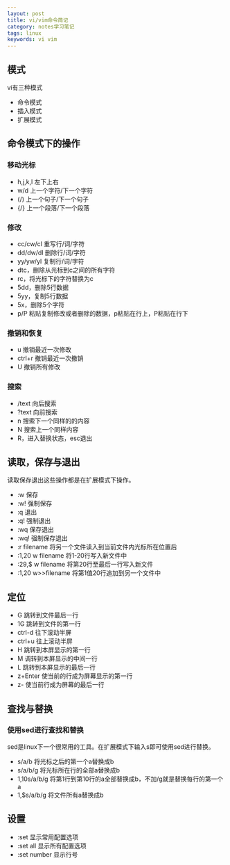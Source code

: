 ```yaml
---
layout: post
title: vi/vim命令简记
category: notes学习笔记
tags: linux
keywords: vi vim
---
```


## 模式

vi有三种模式

- 命令模式
- 插入模式
- 扩展模式

<!-- more -->

## 命令模式下的操作

### 移动光标

- h,j,k,l  左下上右
- w/d 上一个字符/下一个字符
- (/) 上一个句子/下一个句子
- {/} 上一个段落/下一个段落

### 修改

- cc/cw/cl 重写行/词/字符
- dd/dw/dl 删除行/词/字符
- yy/yw/yl 复制行/词/字符
- dtc，删除从光标到c之间的所有字符
- rc，将光标下的字符替换为c
- 5dd，删除5行数据
- 5yy，复制5行数据
- 5x，删除5个字符
- p/P 粘贴复制修改或者删除的数据，p粘贴在行上，P粘贴在行下

### 撤销和恢复

- u 撤销最近一次修改
- ctrl+r 撤销最近一次撤销
- U 撤销所有修改

### 搜索

- /text 向后搜索
- ?text 向前搜索
- n 搜索下一个同样的的内容
- N 搜索上一个同样内容
- R，进入替换状态，esc退出

## 读取，保存与退出

读取保存退出这些操作都是在扩展模式下操作。

- :w 保存
- :w! 强制保存
- :q 退出
- :q! 强制退出
- :wq 保存退出
- :wq! 强制保存退出
- :r filename 将另一个文件读入到当前文件内光标所在位置后
- :1,20 w filename 将1-20行写入新文件中
- :29,$ w filename 将第20行至最后一行写入新文件
- :1,20 w>>filename 将第1值20行追加到另一个文件中


## 定位

- G 跳转到文件最后一行
- 1G 跳转到文件的第一行
- ctrl-d 往下滚动半屏
- ctrl+u 往上滚动半屏
- H 跳转到本屏显示的第一行
- M 调转到本屏显示的中间一行
- L 跳转到本屏显示的最后一行
- z+Enter 使当前的行成为屏幕显示的第一行
- z- 使当前行成为屏幕的最后一行

## 查找与替换

### 使用sed进行查找和替换

sed是linux下一个很常用的工具。在扩展模式下输入s即可使用sed进行替换。

- s/a/b 将光标之后的第一个a替换成b
- s/a/b/g 将光标所在行的全部a替换成b
- 1,10s/a/b/g 将第1行到第10行的a全部替换成b，不加/g就是替换每行的第一个a
- 1,$s/a/b/g 将文件所有a替换成b

## 设置

- :set 显示常用配置选项
- :set all 显示所有配置选项
- :set number 显示行号
<!--stackedit_data:
eyJoaXN0b3J5IjpbNDE4MjI1Mzk1LC0zMzEwNDU2NzddfQ==
-->